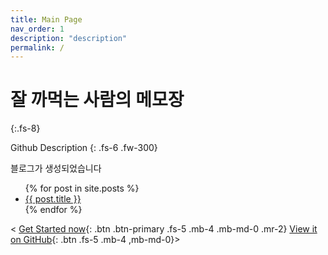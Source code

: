 ```yaml
---
title: Main Page
nav_order: 1
description: "description"
permalink: /
---
```


# 잘 까먹는 사람의 메모장
{:.fs-8}

Github Description
{: .fs-6 .fw-300}

블로그가 생성되었습니다

<ul>
    {% for post in site.posts %}
<li>
    <a href="{{ post.url }}">{{ post.title }}</a>
</li>
    {% endfor %}
</ul>

< [Get Started now](#getting-started){: .btn .btn-primary .fs-5 .mb-4 .mb-md-0 .mr-2} [View it on GitHub](https://github.com/cony56){: .btn .fs-5 .mb-4 ,mb-md-0}>
